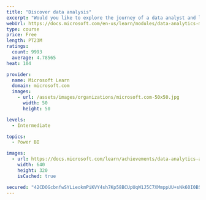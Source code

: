 ```yaml
---
title: "Discover data analysis"
excerpt: "Would you like to explore the journey of a data analyst and learn how a data analyst tells a story with data? In this module, you will explore the different roles in data and learn the different tasks of a data analyst."
webUrl: https://docs.microsoft.com/en-us/learn/modules/data-analytics-microsoft/
type: course
price: Free
length: PT23M
ratings:
  count: 9993
  average: 4.78565
heat: 104

provider:
  name: Microsoft Learn
  domain: microsoft.com
  images:
    - url: /assets/images/organizations/microsoft.com-50x50.jpg
      width: 50
      height: 50

levels:
  - Intermediate

topics:
  - Power BI

images:
  - url: https://docs.microsoft.com/learn/achievements/data-analytics-and-microsoft-social.png
    width: 640
    height: 320
    isCached: true

secured: "42CDOGcbnfwSYLieokmPiKVY4sh7Kp58BCUpUqW1J5C7XMmppUU+sNk60I0BSgsxDDgE4YDCfPVeCAhGRAh8GUoikYM6XApnkg+ye2eI5F7Ux/ACsZpM3k3RifNKNRLhdLcuGfNvR05hAEkBCHG6mBY4Frf90lYiR+rrY/S5hFSpArZNGcUe8LhV2KSnpMlqhdLFYssMtjltFRzxQp+E13Zop98dmaKSaKumjOo2lBA80gX1ChyfsAvOxsWwHQ7i6vCmuj+k6N/QtO25utvaY1Qxg0bb+3DPOK5t8Wnxe4FBig6+/S0oRIo3gU6LbmZGiX4qTE+EUjQtqkU9d1JM5Y6EnwZ/7Gz2WfaJVCkk10dYyaecNoQ4WPgTlVlUATMc+2n75X3rBsv22guSscAARmACXzMSs9B7+C63tc2YydU=;gGHWHA/pGDBsPf17MwQUYQ=="
---
```


